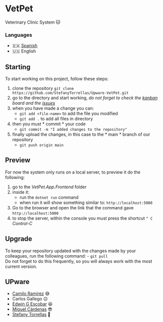 # VetPet
Veterinary Clinic System :cat:

### Languages
- :ceuta_melilla: [Spanish](https://github.com/StefanyTorrellas/Upware-HospHome)
- :us: English

## Starting
To start working on this project, follow these steps:

1. clone the repository	`git clone https://github.com/StefanyTorrellas/Upware-VetPet.git`
2. go to the directory and start working, _do not forget to check the [kanban](https://github.com/StefanyTorrellas/Upware-VetPet/projects/1) board and the [issues](https://github.com/StefanyTorrellas/Upware-VetPet/issues)_
3. when you have made a change you can:
	- `git add <file-name>` to add the file you modified
	- `git add .` to add all files in directory
4. then you must * commit * your code
	- `git commit -m "I added changes to the repository"`
5. finally upload the changes, in this case to the * main * branch of our repository
	- `git push origin main`

## Preview
For now the system only runs on a local server, to preview it do the following:
1. go to the *VetPet.App.Frontend* folder
2. inside it:
	- run the `dotnet run` command
	- when run it will show something similar to: `http://localhost:5000`
3. Go to the browser and open the link that the command gave `http://localhost:5000`
4. to stop the server, within the console you must press the shortcut `^ C` _Control-C_

## Upgrade
To keep your repository updated with the changes made by your colleagues, run the following command:
        - `git pull`
<br />Do not forget to do this frequently, so you will always work with the most current version.

## UPware
- [Camilo Ramírez](https://github.com/c4r4mirez) :sweat_smile:
- Carlos Gallego :wink:
- [Edwin G Escobar](https://github.com/EdwinG241993) :satisfied:
- [Miguel Cárdenas](https://github.com/miguel107) :sunglasses:
- [Stefany Torrellas](https://github.com/StefanyTorrellas) :muscle:
